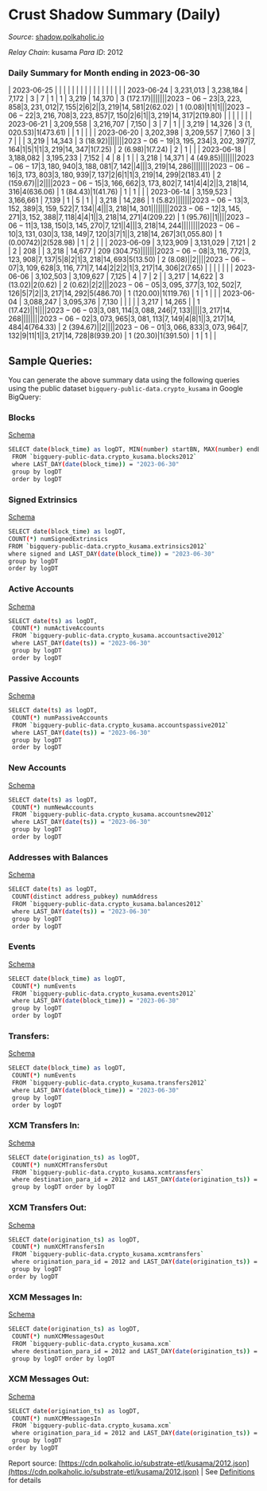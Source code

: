 # Crust Shadow Summary (Daily)

_Source_: [shadow.polkaholic.io](https://shadow.polkaholic.io)

*Relay Chain*: kusama
*Para ID*: 2012



### Daily Summary for Month ending in 2023-06-30


| 2023-06-25 |  |  |  |  |  |  |  |  |  |   |   |   |  |  |  |
| 2023-06-24 | 3,231,013 | 3,238,184 | 7,172 | 3 | 7 | 1 | 1 | 3,219 | 14,370 | 3 ($172.17) |   |   |  |  |  |
| 2023-06-23 | 3,223,858 | 3,231,012 | 7,155 | 2 | 6 | 2 |  | 3,219 | 14,581 | 2 ($62.02) | 1 ($0.08) | 1  | 1 | 1 |  |
| 2023-06-22 | 3,216,708 | 3,223,857 | 7,150 | 2 | 6 | 1 |  | 3,219 | 14,317 | 2 ($19.80) |   |   |  |  |  |
| 2023-06-21 | 3,209,558 | 3,216,707 | 7,150 | 3 | 7 | 1 |  | 3,219 | 14,326 | 3 ($1,020.53) | 1 ($473.61) |   | 1 |  |  |
| 2023-06-20 | 3,202,398 | 3,209,557 | 7,160 | 3 | 7 |  |  | 3,219 | 14,343 | 3 ($18.92) |   |   |  |  |  |
| 2023-06-19 | 3,195,234 | 3,202,397 | 7,164 | 1 | 5 | 1 | 1 | 3,219 | 14,347 | 1 ($7.25) | 2 ($6.98) | 1 ($7.24) | 2 | 1 |  |
| 2023-06-18 | 3,188,082 | 3,195,233 | 7,152 | 4 | 8 | 1 |  | 3,218 | 14,371 | 4 ($49.85) |   |   |  |  |  |
| 2023-06-17 | 3,180,940 | 3,188,081 | 7,142 |  | 4 |  |  | 3,219 | 14,286 |   |   |   |  |  |  |
| 2023-06-16 | 3,173,803 | 3,180,939 | 7,137 | 2 | 6 | 1 | 1 | 3,219 | 14,299 | 2 ($183.41) | 2 ($159.67) |   | 2 |  |  |
| 2023-06-15 | 3,166,662 | 3,173,802 | 7,141 | 4 | 4 | 2 |  | 3,218 | 14,316 | 4 ($636.06) | 1 ($84.43) | 1 ($41.76) | 1 | 1 |  |
| 2023-06-14 | 3,159,523 | 3,166,661 | 7,139 | 1 | 5 | 1 |  | 3,218 | 14,286 | 1 ($5.82) |   |   |  |  |  |
| 2023-06-13 | 3,152,389 | 3,159,522 | 7,134 |  | 4 |  |  | 3,218 | 14,301 |   |   |   |  |  |  |
| 2023-06-12 | 3,145,271 | 3,152,388 | 7,118 | 4 | 4 | 1 |  | 3,218 | 14,271 | 4 ($209.22) | 1 ($95.76) |   | 1 |  |  |
| 2023-06-11 | 3,138,150 | 3,145,270 | 7,121 |  | 4 |  |  | 3,218 | 14,244 |   |   |   |  |  |  |
| 2023-06-10 | 3,131,030 | 3,138,149 | 7,120 | 3 | 7 | 1 |  | 3,218 | 14,267 | 3 ($1,055.80) | 1 ($0.00742) | 2 ($528.98) | 1 | 2 |  |
| 2023-06-09 | 3,123,909 | 3,131,029 | 7,121 | 2 | 2 | 208 |  | 3,218 | 14,677 | 209 ($304.75) |   |   |  |  |  |
| 2023-06-08 | 3,116,772 | 3,123,908 | 7,137 | 5 | 8 | 2 | 1 | 3,218 | 14,693 | 5 ($13.50) | 2 ($8.08) |   | 2 |  |  |
| 2023-06-07 | 3,109,628 | 3,116,771 | 7,144 | 2 | 2 | 2 | 1 | 3,217 | 14,306 | 2 ($7.65) |   |   |  |  |  |
| 2023-06-06 | 3,102,503 | 3,109,627 | 7,125 | 4 | 7 | 2 |  | 3,217 | 14,622 | 3 ($13.02) | 2 ($0.62) | 2 ($0.62) | 2 | 2 |  |
| 2023-06-05 | 3,095,377 | 3,102,502 | 7,126 | 5 | 7 | 2 |  | 3,217 | 14,292 | 5 ($486.70) | 1 ($120.00) | 1 ($119.76) | 1 | 1 |  |
| 2023-06-04 | 3,088,247 | 3,095,376 | 7,130 |  |  |  |  | 3,217 | 14,265 |   | 1 ($17.42) |   | 1 |  |  |
| 2023-06-03 | 3,081,114 | 3,088,246 | 7,133 |  |  |  |  | 3,217 | 14,268 |   |   |   |  |  |  |
| 2023-06-02 | 3,073,965 | 3,081,113 | 7,149 | 4 | 8 | 1 |  | 3,217 | 14,484 | 4 ($764.33) | 2 ($394.67) |   | 2 |  |  |
| 2023-06-01 | 3,066,833 | 3,073,964 | 7,132 | 9 | 11 | 1 |  | 3,217 | 14,728 | 8 ($939.20) | 1 ($20.30) | 1 ($391.50) | 1 | 1 |  |

## Sample Queries:
You can generate the above summary data using the following queries using the public dataset `bigquery-public-data.crypto_kusama` in Google BigQuery:


### Blocks 

[Schema](https://github.com/colorfulnotion/substrate-etl/blob/main/schema/blocks.json)

```bash
SELECT date(block_time) as logDT, MIN(number) startBN, MAX(number) endBN, COUNT(*) numBlocks 
 FROM `bigquery-public-data.crypto_kusama.blocks2012`  
 where LAST_DAY(date(block_time)) = "2023-06-30" 
 group by logDT 
 order by logDT
```

### Signed Extrinsics 

[Schema](https://github.com/colorfulnotion/substrate-etl/blob/main/schema/extrinsics.json)

```bash
SELECT date(block_time) as logDT, 
COUNT(*) numSignedExtrinsics 
FROM `bigquery-public-data.crypto_kusama.extrinsics2012`  
where signed and LAST_DAY(date(block_time)) = "2023-06-30" 
group by logDT 
order by logDT
```

### Active Accounts 

[Schema](https://github.com/colorfulnotion/substrate-etl/blob/main/schema/accountsactive.json)

```bash
SELECT date(ts) as logDT, 
 COUNT(*) numActiveAccounts 
 FROM `bigquery-public-data.crypto_kusama.accountsactive2012` 
 where LAST_DAY(date(ts)) = "2023-06-30" 
 group by logDT 
 order by logDT
```

### Passive Accounts 

[Schema](https://github.com/colorfulnotion/substrate-etl/blob/main/schema/accountspassive.json)

```bash
SELECT date(ts) as logDT, 
 COUNT(*) numPassiveAccounts 
 FROM `bigquery-public-data.crypto_kusama.accountspassive2012` 
 where LAST_DAY(date(ts)) = "2023-06-30" 
 group by logDT 
 order by logDT
```

### New Accounts 

[Schema](https://github.com/colorfulnotion/substrate-etl/blob/main/schema/accountsnew.json)

```bash
SELECT date(ts) as logDT, 
 COUNT(*) numNewAccounts 
 FROM `bigquery-public-data.crypto_kusama.accountsnew2012` 
 where LAST_DAY(date(ts)) = "2023-06-30" 
 group by logDT
 order by logDT
```

### Addresses with Balances 

[Schema](https://github.com/colorfulnotion/substrate-etl/blob/main/schema/balances.json)

```bash
SELECT date(ts) as logDT,
 COUNT(distinct address_pubkey) numAddress 
 FROM `bigquery-public-data.crypto_kusama.balances2012` 
 where LAST_DAY(date(ts)) = "2023-06-30" 
 group by logDT 
 order by logDT
```

### Events 

[Schema](https://github.com/colorfulnotion/substrate-etl/blob/main/schema/events.json)

```bash
SELECT date(block_time) as logDT, 
 COUNT(*) numEvents 
 FROM `bigquery-public-data.crypto_kusama.events2012` 
 where LAST_DAY(date(block_time)) = "2023-06-30" 
 group by logDT 
 order by logDT
```

### Transfers:

[Schema](https://github.com/colorfulnotion/substrate-etl/blob/main/schema/transfers.json)

```bash
SELECT date(block_time) as logDT, 
 COUNT(*) numEvents 
 FROM `bigquery-public-data.crypto_kusama.transfers2012` 
 where LAST_DAY(date(block_time)) = "2023-06-30" 
 group by logDT 
 order by logDT
```

### XCM Transfers In: 

[Schema](https://github.com/colorfulnotion/substrate-etl/blob/main/schema/xcmtransfers.json)

```bash
SELECT date(origination_ts) as logDT, 
 COUNT(*) numXCMTransfersOut 
 FROM `bigquery-public-data.crypto_kusama.xcmtransfers` 
 where destination_para_id = 2012 and LAST_DAY(date(origination_ts)) = "2023-06-30" 
 group by logDT order by logDT
```

### XCM Transfers Out: 

[Schema](https://github.com/colorfulnotion/substrate-etl/blob/main/schema/xcmtransfers.json)

```bash
SELECT date(origination_ts) as logDT, 
 COUNT(*) numXCMTransfersIn 
 FROM `bigquery-public-data.crypto_kusama.xcmtransfers` 
 where origination_para_id = 2012 and LAST_DAY(date(origination_ts)) = "2023-06-30" 
 group by logDT 
order by logDT
```

### XCM Messages In: 

[Schema](https://github.com/colorfulnotion/substrate-etl/blob/main/schema/xcm.json)

```bash
SELECT date(origination_ts) as logDT, 
 COUNT(*) numXCMMessagesOut 
 FROM `bigquery-public-data.crypto_kusama.xcm` 
 where destination_para_id = 2012 and LAST_DAY(date(origination_ts)) = "2023-06-30" 
 group by logDT order by logDT
```

### XCM Messages Out: 

[Schema](https://github.com/colorfulnotion/substrate-etl/blob/main/schema/xcm.json)

```bash
SELECT date(origination_ts) as logDT, 
 COUNT(*) numXCMMessagesIn 
 FROM `bigquery-public-data.crypto_kusama.xcm` 
 where origination_para_id = 2012 and LAST_DAY(date(origination_ts)) = "2023-06-30" 
 group by logDT 
order by logDT
```


Report source: [https://cdn.polkaholic.io/substrate-etl/kusama/2012.json](https://cdn.polkaholic.io/substrate-etl/kusama/2012.json) | See [Definitions](/DEFINITIONS.md) for details

